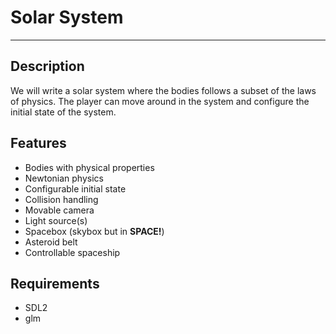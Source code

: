 Solar System
============

- - -

Description
-----------
We will write a solar system where the bodies follows a subset of the laws of 
physics. The player can move around in the system and configure the initial
state of the system.

Features
-------
  * Bodies with physical properties
  * Newtonian physics
  * Configurable initial state
  * Collision handling
  * Movable camera
  * Light source(s)
  * Spacebox (skybox but in **SPACE!**)
  * Asteroid belt
  * Controllable spaceship 

Requirements
------------
  * SDL2
  * glm
